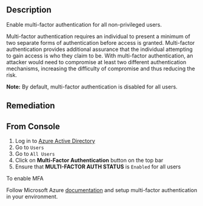 ## Description

Enable multi-factor authentication for all non-privileged users.

Multi-factor authentication requires an individual to present a minimum of two separate forms of authentication before access is granted. Multi-factor authentication provides additional assurance that the individual attempting to gain access is who they claim to be. With multi-factor authentication, an attacker would need to compromise at least two different authentication mechanisms, increasing the difficulty of compromise and thus reducing the risk.

**Note:** By default, multi-factor authentication is disabled for all users.

## Remediation

## From Console

1. Log in to [Azure Active Directory](https://portal.azure.com/#blade/Microsoft_AAD_IAM/ActiveDirectoryMenuBlade/Overview)
2. Go to `Users`
3. Go to `All Users`
4. Click on **Multi-Factor Authentication** button on the top bar
5. Ensure that **MULTI-FACTOR AUTH STATUS** is `Enabled` for all users

To enable MFA

Follow Microsoft Azure [documentation](https://docs.microsoft.com/en-us/azure/active-directory/authentication/tutorial-enable-azure-mfa) and setup multi-factor authentication in your environment.
